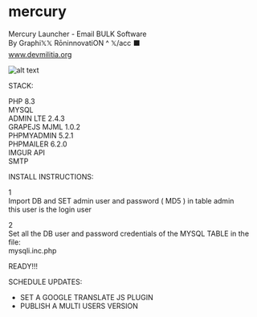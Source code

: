 # mercury
Mercury Launcher - Email BULK Software <BR>
By Graphi𝕏𝕏 RōninnovatiON ^ 𝕏/acc ⬛️ <BR>
www.devmilitia.org<br>

![alt text](https://i.postimg.cc/d03P6nnm/screenshot-2025-02-16-at-05-18-43.png)<br>

STACK:<BR>

PHP 8.3<BR>
MYSQL<BR>
ADMIN LTE 2.4.3<BR>
GRAPEJS MJML 1.0.2 <BR>
PHPMYADMIN 5.2.1<BR>
PHPMAILER 6.2.0<BR>
IMGUR API<BR>
SMTP<BR>

INSTALL INSTRUCTIONS:<BR>

1<BR>
Import DB and SET admin user and password ( MD5 ) in table admin<BR>
this user is the login user<BR>

2<BR>
Set all the DB user and password credentials of the MYSQL TABLE in the file:<BR>
mysqli.inc.php<BR>

READY!!!<BR>

SCHEDULE UPDATES:
- SET A GOOGLE TRANSLATE JS PLUGIN
- PUBLISH A MULTI USERS VERSION
